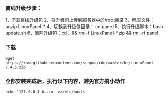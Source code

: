 ### 离线升级步骤：

1、下载离线升级包
2、将升级包上传到服务器中的/root目录
3、解压文件：unzip LinuxPanel-*
4、切换到升级包目录： cd panel
5、执行升级脚本：bash update.sh
6、删除升级包：cd .. && rm -f LinuxPanel-*.zip && rm -rf panel
### 下载
```
wget https://raw.githubusercontent.com/sunpma/cdn/master/bt/LinuxPanel-7.4.5.zip
```
### 全部安装完成后，执行以下内容，避免官方搞小动作
```
echo '127.0.0.1 bt.cn' >>/etc/hosts
```
